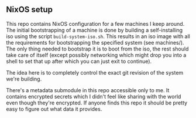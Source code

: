 ## NixOS setup

This repo contains NixOS configuration for a few machines I keep around. The initial bootstrapping of a machine is done by building a self-installing iso using the script `build-system-iso.sh`. This results in an iso image with all the requirements for bootstrapping the specified system (see machines/). The only thing needed to bootstrap it is to boot from the iso, the rest should take care of itself (except possibly networking which might drop you into a shell to set that up after which you can just exit to continue).

The idea here is to completely control the exact git revision of the system we're building.

There's a metadata submodule in this repo accessible only to me. It contains encrypted secrets which I didn't feel like sharing with the world even though they're encrypted. If anyone finds this repo it should be pretty easy to figure out what data it provides.